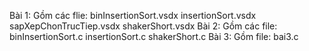 Bài 1: Gồm các flie:
    binInsertionSort.vsdx
    insertionSort.vsdx
    sapXepChonTrucTiep.vsdx
    shakerShort.vsdx
Bài 2: Gồm các file:
    binInsertionSort.c
    insertionSort.c
    shakerShort.c
Bài 3: Gồm file:
    bai3.c